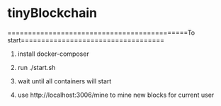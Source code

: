 # tinyBlockchain
============================================To start===================================
1) install docker-composer

2) run ./start.sh

3) wait until all containers will start

4) use http://localhost:3006/mine to mine new blocks for current user
